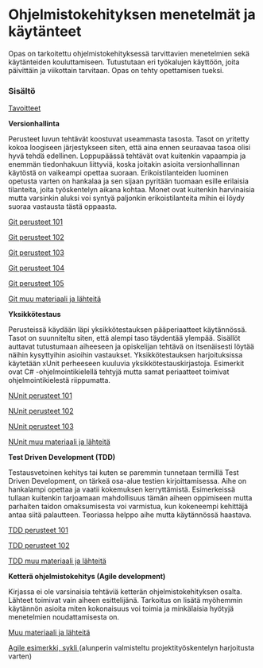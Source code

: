 # Ohjelmistokehityksen menetelmät ja käytänteet

Opas on tarkoitettu ohjelmistokehityksessä tarvittavien menetelmien sekä käytänteiden kouluttamiseen. Tutustutaan eri työkalujen käyttöön, joita päivittäin ja viikottain tarvitaan. Opas on tehty opettamisen tueksi.

### Sisältö <a id="sis%C3%A4lt%C3%B6"></a>

[Tavoitteet](vscode-resource:/Users/sovelluskontti/dev/ohjelmistokehityksen-menetelmat/tavoitteet.md)

**Versionhallinta**

Perusteet luvun tehtävät koostuvat useammasta tasosta. Tasot on yritetty kokoa loogiseen järjestykseen siten, että aina ennen seuraavaa tasoa olisi hyvä tehdä edellinen. Loppupäässä tehtävät ovat kuitenkin vapaampia ja enemmän tiedonhakuun liittyviä, koska joitakin asioita versionhallinnan käytöstä on vaikeampi opettaa suoraan. Erikoistilanteiden luominen opetusta varten on hankalaa ja sen sijaan pyritään tuomaan esille erilaisia tilanteita, joita työskentelyn aikana kohtaa. Monet ovat kuitenkin harvinaisia mutta varsinkin aluksi voi syntyä paljonkin erikoistilanteita mihin ei löydy suoraa vastausta tästä oppaasta.

[Git perusteet 101](vscode-resource:/Users/sovelluskontti/dev/ohjelmistokehityksen-menetelmat/chapter1.md)

[Git perusteet 102](vscode-resource:/Users/sovelluskontti/dev/ohjelmistokehityksen-menetelmat/git-perusteet-102.md)

[Git perusteet 103](vscode-resource:/Users/sovelluskontti/dev/ohjelmistokehityksen-menetelmat/git-perusteet-103.md)

[Git perusteet 104](vscode-resource:/Users/sovelluskontti/dev/ohjelmistokehityksen-menetelmat/git-perusteet-104.md)

[Git perusteet 105](vscode-resource:/Users/sovelluskontti/dev/ohjelmistokehityksen-menetelmat/git-perusteet-105.md)

[Git muu materiaali ja lähteitä](vscode-resource:/Users/sovelluskontti/dev/ohjelmistokehityksen-menetelmat/git-muu-materiaali-ja-lahteita.md)

**Yksikkötestaus**

Perusteissä käydään läpi yksikkötestauksen pääperiaatteet käytännössä. Tasot on suunniteltu siten, että alempi taso täydentää ylempää. Sisällöt auttavat tutustumaan aiheeseen ja opiskelijan tehtävä on itsenäisesti löytää näihin kysyttyihin asioihin vastaukset. Yksikkötestauksen harjoituksissa käytetään xUnit perheeseen kuuluvia yksikkötestauskirjastoja. Esimerkit ovat C\# -ohjelmointikielellä tehtyjä mutta samat periaatteet toimivat ohjelmointikielestä riippumatta.

[NUnit perusteet 101](vscode-resource:/Users/sovelluskontti/dev/ohjelmistokehityksen-menetelmat/nunit-perusteet-101.md)

[NUnit perusteet 102](vscode-resource:/Users/sovelluskontti/dev/ohjelmistokehityksen-menetelmat/nunit-perusteet-102.md)

[NUnit perusteet 103](vscode-resource:/Users/sovelluskontti/dev/ohjelmistokehityksen-menetelmat/nunit-perusteet-103.md)

[NUnit muu materiaali ja lähteitä](vscode-resource:/Users/sovelluskontti/dev/ohjelmistokehityksen-menetelmat/nunit-muu-materiaali-ja-lahteita.md)

**Test Driven Development \(TDD\)**

Testausvetoinen kehitys tai kuten se paremmin tunnetaan termillä Test Driven Development, on tärkeä osa-alue testien kirjoittamisessa. Aihe on hankalampi opettaa ja vaatii kokemuksen kerryttämistä. Esimerkeissä tullaan kuitenkin tarjoamaan mahdollisuus tämän aiheen oppimiseen mutta parhaiten taidon omaksumisesta voi varmistua, kun kokeneempi kehittäjä antaa siitä palautteen. Teoriassa helppo aihe mutta käytännössä haastava.

[TDD perusteet 101](vscode-resource:/Users/sovelluskontti/dev/ohjelmistokehityksen-menetelmat/tdd-perusteet-101.md)

[TDD perusteet 102](vscode-resource:/Users/sovelluskontti/dev/ohjelmistokehityksen-menetelmat/tdd-perusteet-102.md)

[TDD muu materiaali ja lähteitä](vscode-resource:/Users/sovelluskontti/dev/ohjelmistokehityksen-menetelmat/tdd-muu-materiaali-ja-lahteita.md)

**Ketterä ohjelmistokehitys \(Agile development\)**

Kirjassa ei ole varsinaisia tehtäviä ketterän ohjelmistokehityksen osalta. Lähteet toimivat vain aiheen esittelijänä. Tarkoitus on lisätä myöhemmin käytännön asioita miten kokonaisuus voi toimia ja minkälaisia hyötyjä menetelmien noudattamisesta on.

[Muu materiaali ja lähteitä](vscode-resource:/Users/sovelluskontti/dev/ohjelmistokehityksen-menetelmat/agile-muu-materiaali-ja-lahteita.md)

[Agile esimerkki, sykli ](vscode-resource:/Users/sovelluskontti/dev/ohjelmistokehityksen-menetelmat/agile-esimerkki-sykli.md)\(alunperin valmisteltu projektityöskentelyn harjoitusta varten\)

